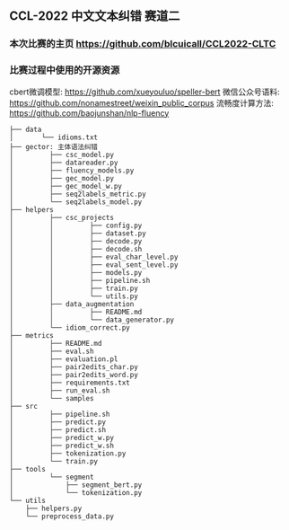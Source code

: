 ## CCL-2022 中文文本纠错 赛道二
### 本次比赛的主页 https://github.com/blcuicall/CCL2022-CLTC
### 比赛过程中使用的开源资源
cbert微调模型: https://github.com/xueyouluo/speller-bert
微信公众号语料: https://github.com/nonamestreet/weixin_public_corpus
流畅度计算方法: https://github.com/baojunshan/nlp-fluency

```
├── data
│       └── idioms.txt
├── gector: 主体语法纠错
│         ├── csc_model.py
│         ├── datareader.py
│         ├── fluency_models.py
│         ├── gec_model.py
│         ├── gec_model_w.py
│         ├── seq2labels_metric.py
│         └── seq2labels_model.py
├── helpers
│         ├── csc_projects
│         │         ├── config.py
│         │         ├── dataset.py
│         │         ├── decode.py
│         │         ├── decode.sh
│         │         ├── eval_char_level.py
│         │         ├── eval_sent_level.py
│         │         ├── models.py
│         │         ├── pipeline.sh
│         │         ├── train.py
│         │         └── utils.py
│         ├── data_augmentation
│         │         ├── README.md
│         │         └── data_generator.py
│         └── idiom_correct.py
├── metrics
│         ├── README.md
│         ├── eval.sh
│         ├── evaluation.pl
│         ├── pair2edits_char.py
│         ├── pair2edits_word.py
│         ├── requirements.txt
│         ├── run_eval.sh
│         └── samples
├── src
│         ├── pipeline.sh
│         ├── predict.py
│         ├── predict.sh
│         ├── predict_w.py
│         ├── predict_w.sh
│         ├── tokenization.py
│         └── train.py
├── tools
│         └── segment
│             ├── segment_bert.py
│             └── tokenization.py
└── utils
    ├── helpers.py
    └── preprocess_data.py
```
